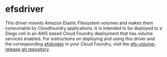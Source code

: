 # efsdriver
This driver mounts Amazon Elastic Filesystem volumes and makes them consumable by Cloudfoundry applications.  It is intended to be deployed to a Diego cell in an AWS based Cloud Foundry deployment that has volume services enabled.  For instructions on deploying and using this driver and the corresponding [efsbroker](https://github.com/cloudfoundry-incubator/efsbroker) in your Cloud Foundry, visit the [efs-volume-release git repository](https://github.com/cloudfoundry-incubator/efs-volume-release).